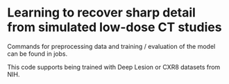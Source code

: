 # Learning to recover sharp detail from simulated low-dose CT studies

Commands for preprocessing data and training / evaluation of the model can be found in jobs.

This code supports being trained with Deep Lesion or CXR8 datasets from NIH.
